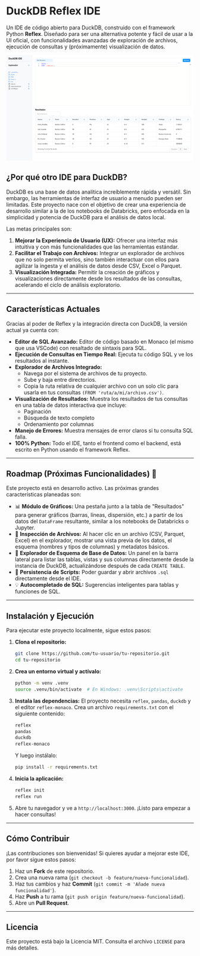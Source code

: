 # DuckDB Reflex IDE

[](https://opensource.org/licenses/MIT)
[](https://www.python.org/)
[](https://reflex.dev/)

Un IDE de código abierto para DuckDB, construido con el framework Python **Reflex**. Diseñado para ser una alternativa potente y fácil de usar a la UI oficial, con funcionalidades avanzadas de exploración de archivos, ejecución de consultas y (próximamente) visualización de datos.

![](duck-ui-V1.png)

## ¿Por qué otro IDE para DuckDB?

DuckDB es una base de datos analítica increíblemente rápida y versátil. Sin embargo, las herramientas de interfaz de usuario a menudo pueden ser limitadas. Este proyecto nace con el objetivo de crear una experiencia de desarrollo similar a la de los notebooks de Databricks, pero enfocada en la simplicidad y potencia de DuckDB para el análisis de datos local.

Las metas principales son:

1.  **Mejorar la Experiencia de Usuario (UX):** Ofrecer una interfaz más intuitiva y con más funcionalidades que las herramientas estándar.
2.  **Facilitar el Trabajo con Archivos:** Integrar un explorador de archivos que no solo permita verlos, sino también interactuar con ellos para agilizar la ingesta y el análisis de datos desde CSV, Excel o Parquet.
3.  **Visualización Integrada:** Permitir la creación de gráficos y visualizaciones directamente desde los resultados de las consultas, acelerando el ciclo de análisis exploratorio.

-----

## Características Actuales

Gracias al poder de Reflex y la integración directa con DuckDB, la versión actual ya cuenta con:

  * **Editor de SQL Avanzado:** Editor de código basado en Monaco (el mismo que usa VSCode) con resaltado de sintaxis para SQL.
  * **Ejecución de Consultas en Tiempo Real:** Ejecuta tu código SQL y ve los resultados al instante.
  * **Explorador de Archivos Integrado:**
      * Navega por el sistema de archivos de tu proyecto.
      * Sube y baja entre directorios.
      * Copia la ruta relativa de cualquier archivo con un solo clic para usarla en tus consultas `(FROM 'ruta/a/mi/archivo.csv')`.
  * **Visualización de Resultados:** Muestra los resultados de tus consultas en una tabla de datos interactiva que incluye:
      * Paginación
      * Búsqueda de texto completo
      * Ordenamiento por columnas
  * **Manejo de Errores:** Muestra mensajes de error claros si tu consulta SQL falla.
  * **100% Python:** Todo el IDE, tanto el frontend como el backend, está escrito en Python usando el framework Reflex.

-----

## Roadmap (Próximas Funcionalidades) 🚀

Este proyecto está en desarrollo activo. Las próximas grandes características planeadas son:

  * 📊 **Módulo de Gráficos:** Una pestaña junto a la tabla de "Resultados" para generar gráficos (barras, líneas, dispersión, etc.) a partir de los datos del `DataFrame` resultante, similar a los notebooks de Databricks o Jupyter.
  * 📄 **Inspección de Archivos:** Al hacer clic en un archivo (CSV, Parquet, Excel) en el explorador, mostrar una vista previa de los datos, el esquema (nombres y tipos de columnas) y metadatos básicos.
  * 🌳 **Explorador de Esquema de Base de Datos:** Un panel en la barra lateral para listar las tablas, vistas y sus columnas directamente desde la instancia de DuckDB, actualizándose después de cada `CREATE TABLE`.
  * 💾 **Persistencia de Scripts:** Poder guardar y abrir archivos `.sql` directamente desde el IDE.
  * 💡 **Autocompletado de SQL:** Sugerencias inteligentes para tablas y funciones de SQL.

-----

## Instalación y Ejecución

Para ejecutar este proyecto localmente, sigue estos pasos:

1.  **Clona el repositorio:**

    ```bash
    git clone https://github.com/tu-usuario/tu-repositorio.git
    cd tu-repositorio
    ```

2.  **Crea un entorno virtual y actívalo:**

    ```bash
    python -m venv .venv
    source .venv/bin/activate  # En Windows: .venv\Scripts\activate
    ```

3.  **Instala las dependencias:**
    El proyecto necesita `reflex`, `pandas`, `duckdb` y el editor `reflex-monaco`. Crea un archivo `requirements.txt` con el siguiente contenido:

    ```txt
    reflex
    pandas
    duckdb
    reflex-monaco
    ```

    Y luego instálalo:

    ```bash
    pip install -r requirements.txt
    ```

4.  **Inicia la aplicación:**

    ```bash
    reflex init
    reflex run
    ```

5.  Abre tu navegador y ve a `http://localhost:3000`. ¡Listo para empezar a hacer consultas\!

-----

## Cómo Contribuir

¡Las contribuciones son bienvenidas\! Si quieres ayudar a mejorar este IDE, por favor sigue estos pasos:

1.  Haz un **Fork** de este repositorio.
2.  Crea una nueva rama (`git checkout -b feature/nueva-funcionalidad`).
3.  Haz tus cambios y haz **Commit** (`git commit -m 'Añade nueva funcionalidad'`).
4.  Haz **Push** a tu rama (`git push origin feature/nueva-funcionalidad`).
5.  Abre un **Pull Request**.

-----

## Licencia

Este proyecto está bajo la Licencia MIT. Consulta el archivo `LICENSE` para más detalles.